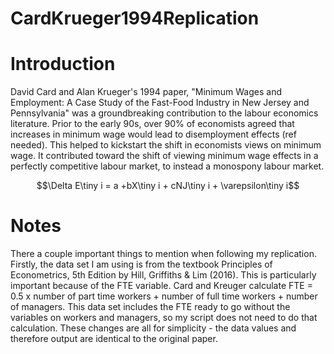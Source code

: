 # CardKrueger1994Replication

# Introduction
David Card and Alan Krueger's 1994 paper, "Minimum Wages and Employment: A Case Study of the Fast-Food Industry in New Jersey and Pennsylvania" was a groundbreaking contribution to the labour economics literature. Prior to the early 90s, over 90% of economists agreed that increases in minimum wage would lead to disemployment effects (ref needed). This helped to kickstart the shift in economists views on minimum wage. It contributed toward the shift of viewing minimum wage effects in a perfectly competitive labour market, to instead a monospony labour market. 

$$\Delta E\tiny i = a +bX\tiny i + cNJ\tiny  i + \varepsilon\tiny i$$







# Notes
There a couple important things to mention when following my replication. Firstly, the data set I am using is from the textbook Principles of Econometrics, 5th Edition by Hill, Griffiths & Lim (2016). This is particularly important because of the FTE variable. Card and Kreuger calculate FTE = 0.5 x number of part time workers + number of full time workers + number of managers. This data set includes the FTE ready to go without the variables on workers and managers, so my script does not need to do that calculation. These changes are all for simplicity - the data values and therefore output are identical to the original paper.
